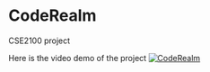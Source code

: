 # CodeRealm
CSE2100 project

Here is the video demo of the project
[![CodeRealm](https://img.youtube.com/vi/KiD0FPw1BQE/0.jpg)](https://www.youtube.com/watch?v=KiD0FPw1BQE)
